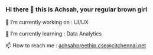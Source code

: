 ### Hi there 👋 this is Achsah, your regular brown girl

🔭 I’m currently working on : UI/UX


🌱 I’m currently learning   : Data Analytics

📫 How to reach me          : achsahpreethip.cse@citchennai.net
